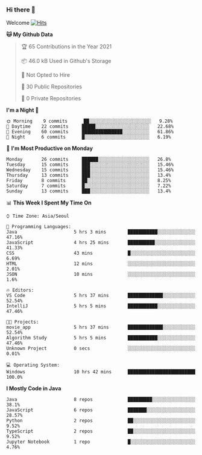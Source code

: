 ### Hi there 👋 

Welcome [![Hits](https://hits.seeyoufarm.com/api/count/incr/badge.svg?url=https%3A%2F%2Fgithub.com%2Fharry4455&count_bg=%2379C83D&title_bg=%23555555&icon=&icon_color=%23E7E7E7&title=hits&edge_flat=false)](https://hits.seeyoufarm.com)


<!--
**harry4455/harry4455** is a ✨ _special_ ✨ repository because its `README.md` (this file) appears on your GitHub profile.

Here are some ideas to get you started:

- 🔭 I’m currently working on ...
- 🌱 I’m currently learning ...
- 👯 I’m looking to collaborate on ...
- 🤔 I’m looking for help with ...
- 💬 Ask me about ...
- 📫 How to reach me: ...
- 😄 Pronouns: ...
- ⚡ Fun fact: ...
-->

<!--START_SECTION:waka-->
**🐱 My Github Data** 

> 🏆 65 Contributions in the Year 2021
 > 
> 📦 46.0 kB Used in Github's Storage 
 > 
> 🚫 Not Opted to Hire
 > 
> 📜 30 Public Repositories 
 > 
> 🔑 0 Private Repositories  
 > 
**I'm a Night 🦉** 

```text
🌞 Morning    9 commits      ██░░░░░░░░░░░░░░░░░░░░░░░   9.28% 
🌆 Daytime    22 commits     █████░░░░░░░░░░░░░░░░░░░░   22.68% 
🌃 Evening    60 commits     ███████████████░░░░░░░░░░   61.86% 
🌙 Night      6 commits      █░░░░░░░░░░░░░░░░░░░░░░░░   6.19%

```
📅 **I'm Most Productive on Monday** 

```text
Monday       26 commits     ██████░░░░░░░░░░░░░░░░░░░   26.8% 
Tuesday      15 commits     ███░░░░░░░░░░░░░░░░░░░░░░   15.46% 
Wednesday    15 commits     ███░░░░░░░░░░░░░░░░░░░░░░   15.46% 
Thursday     13 commits     ███░░░░░░░░░░░░░░░░░░░░░░   13.4% 
Friday       8 commits      ██░░░░░░░░░░░░░░░░░░░░░░░   8.25% 
Saturday     7 commits      █░░░░░░░░░░░░░░░░░░░░░░░░   7.22% 
Sunday       13 commits     ███░░░░░░░░░░░░░░░░░░░░░░   13.4%

```


📊 **This Week I Spent My Time On** 

```text
⌚︎ Time Zone: Asia/Seoul

💬 Programming Languages: 
Java                     5 hrs 3 mins        ███████████░░░░░░░░░░░░░░   47.16% 
JavaScript               4 hrs 25 mins       ██████████░░░░░░░░░░░░░░░   41.33% 
CSS                      43 mins             █░░░░░░░░░░░░░░░░░░░░░░░░   6.69% 
HTML                     12 mins             ░░░░░░░░░░░░░░░░░░░░░░░░░   2.01% 
JSON                     10 mins             ░░░░░░░░░░░░░░░░░░░░░░░░░   1.6%

🔥 Editors: 
VS Code                  5 hrs 37 mins       █████████████░░░░░░░░░░░░   52.54% 
IntelliJ                 5 hrs 5 mins        ███████████░░░░░░░░░░░░░░   47.46%

🐱‍💻 Projects: 
movie_app                5 hrs 37 mins       █████████████░░░░░░░░░░░░   52.54% 
Algorithm Study          5 hrs 5 mins        ███████████░░░░░░░░░░░░░░   47.46% 
Unknown Project          0 secs              ░░░░░░░░░░░░░░░░░░░░░░░░░   0.01%

💻 Operating System: 
Windows                  10 hrs 42 mins      █████████████████████████   100.0%

```

**I Mostly Code in Java** 

```text
Java                     8 repos             █████████░░░░░░░░░░░░░░░░   38.1% 
JavaScript               6 repos             ███████░░░░░░░░░░░░░░░░░░   28.57% 
Python                   2 repos             ██░░░░░░░░░░░░░░░░░░░░░░░   9.52% 
TypeScript               2 repos             ██░░░░░░░░░░░░░░░░░░░░░░░   9.52% 
Jupyter Notebook         1 repo              █░░░░░░░░░░░░░░░░░░░░░░░░   4.76%

```



<!--END_SECTION:waka-->
